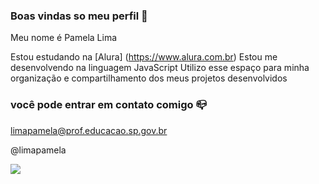 ### Boas vindas so meu perfil 💙

Meu nome é Pamela Lima

Estou estudando na [Alura] (https://www.alura.com.br)
Estou me desenvolvendo na linguagem JavaScript
Utilizo esse espaço para minha organização e compartilhamento dos meus projetos desenvolvidos

### você pode entrar em contato comigo 📪

limapamela@prof.educacao.sp.gov.br

@limapamela

![](https://media1.tenor.com/m/opEBWw0uddoAAAAC/umm.gif)
